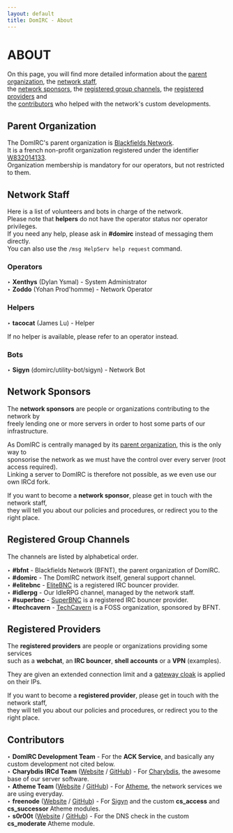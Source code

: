 ```yaml
---
layout: default
title: DomIRC - About
---
```


# ABOUT

On this page, you will find more detailed information about the [parent organization](#parent-organization),  the [network staff](#network-staff),  
the [network sponsors](#network-sponsors), the [registered group channels](#registered-group-channels), the [registered providers](#registered-providers) and  
the [contributors](#contributors) who helped with the network's custom developments.  


## Parent Organization

The DomIRC's parent organization is [Blackfields Network](https://blackfields.net).  
It is a french non-profit organization registered under the identifier [W832014133](https://www.journal-officiel.gouv.fr/association/index.php?ACTION=Rechercher&original_method=get&JTY_WALDEC=W832014133).  
Organization membership is mandatory for our operators, but not restricted to them.  


## Network Staff

Here is a list of volunteers and bots in charge of the network.  
Please note that **helpers** do not have the operator status nor operator privileges.  
If you need any help, please ask in **#domirc** instead of messaging them directly.  
You can also use the `/msg HelpServ help request` command.  

### Operators

‣ **Xenthys** (Dylan Ysmal) - System Administrator  
‣ **Zoddo** (Yohan Prod'homme) - Network Operator  

### Helpers

‣ **tacocat** (James Lu) - Helper  

If no helper is available, please refer to an operator instead.  

### Bots

‣ **Sigyn** (domirc/utility-bot/sigyn) - Network Bot  


## Network Sponsors

The **network sponsors** are people or organizations contributing to the network by  
freely lending one or more servers in order to host some parts of our infrastructure.  

As DomIRC is centrally managed by its [parent organization](#parent-organization), this is the only way to  
sponsorise the network as we must have the control over every server (root access required).  
Linking a server to DomIRC is therefore not possible, as we even use our own IRCd fork.  

If you want to become a **network sponsor**, please get in touch with the network staff,  
they will tell you about our policies and procedures, or redirect you to the right place.  


## Registered Group Channels

The channels are listed by alphabetical order.  

‣ **#bfnt** - Blackfields Network (BFNT), the parent organization of DomIRC.  
‣ **#domirc** - The DomIRC network itself, general support channel.  
‣ **#elitebnc** - [EliteBNC](https://www.elitebnc.org/) is a registered IRC bouncer provider.  
‣ **#idlerpg** - Our IdleRPG channel, managed by the network staff.  
‣ **#superbnc** - [SuperBNC](https://superbnc.com/) is a registered IRC bouncer provider.  
‣ **#techcavern** - [TechCavern](https://github.com/TechCavern) is a FOSS organization, sponsored by BFNT.  


## Registered Providers

The **registered providers** are people or organizations providing some services  
such as a **webchat**, an **IRC bouncer**, **shell accounts** or a **VPN** (examples).  

They are given an extended connection limit and a [gateway cloak](/cloaks/#gateway-cloaks) is applied on their IPs.  

If you want to become a **registered provider**, please get in touch with the network staff,  
they will tell you about our policies and procedures, or redirect you to the right place.  


## Contributors

‣ **DomIRC Development Team** - For the **ACK Service**, and basically any custom development not cited below.  
‣ **Charybdis IRCd Team** ([Website](http://charybdis.io) / [GitHub](https://github.com/charybdis-ircd)) - For [Charybdis](https://github.com/charybdis-ircd/charybdis), the awesome base of our server software.  
‣ **Atheme Team** ([Website](http://atheme.net) / [GitHub](https://github.com/atheme)) - For [Atheme](https://github.com/atheme/atheme), the network services we are using everyday.  
‣ **freenode** ([Website](https://freenode.net) / [GitHub](https://github.com/freenode)) - For [Sigyn](https://github.com/freenode/Sigyn) and the custom **cs_access** and **cs_successor** Atheme modules.  
‣ **s0r00t** ([Website](https://s0r00t.github.io) / [GitHub](https://github.com/s0r00t)) - For the DNS check in the custom **cs_moderate** Atheme module.  
